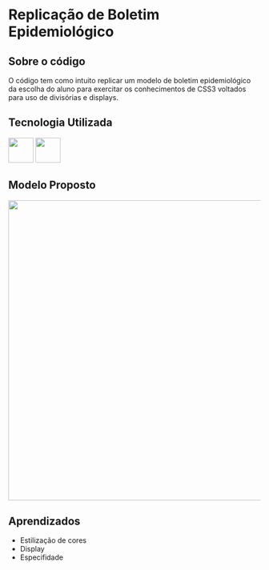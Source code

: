 # Replicação de Boletim Epidemiológico

<h2>Sobre o código</h2>
<p>O código tem como intuito replicar um modelo de boletim epidemiológico da escolha do aluno para exercitar os conhecimentos de CSS3 voltados para uso de divisórias e displays.</p>
<h2>Tecnologia Utilizada</h2>
<p>  
<img src="https://camo.githubusercontent.com/f2ce4039c99cf35adde738583ab0fbcd60eaafccf1e949884bda91d0b5c819ce/68747470733a2f2f63646e2e6a7364656c6976722e6e65742f67682f64657669636f6e732f64657669636f6e2f69636f6e732f68746d6c352f68746d6c352d6f726967696e616c2e737667" width="50px"/>
<img src="https://camo.githubusercontent.com/0da944f181647261c840e34b20ed7e3ca44ddc150869c6ea550cf98d06c81a37/68747470733a2f2f63646e2e6a7364656c6976722e6e65742f67682f64657669636f6e732f64657669636f6e2f69636f6e732f637373332f637373332d6f726967696e616c2e737667" width="50px"/>
</p>

<h2>Modelo Proposto</h2>
<img src="https://tracuateua.pa.gov.br/wp-content/uploads/2022/03/Boletim-Epidemiologico-01-02-2022.jpg" width="600px"/>

<h2>Aprendizados</h2>
<ul>
  <li>Estilização de cores</li>
  <li>Display</li>
  <li>Especifidade</li>
</ul>
